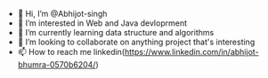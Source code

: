 - 👋 Hi, I’m @Abhijot-singh
- 👀 I’m interested in Web and Java devloprment
- 🌱 I’m currently learning data structure and algorithms
- 💞️ I’m looking to collaborate on anything project that's interesting
- 📫 How to reach me linkedin(https://www.linkedin.com/in/abhijot-bhumra-0570b6204/)

<!---
Abhijot-singh/Abhijot-singh is a ✨ special ✨ repository because its `README.md` (this file) appears on your GitHub profile.
You can click the Preview link to take a look at your changes.
--->
